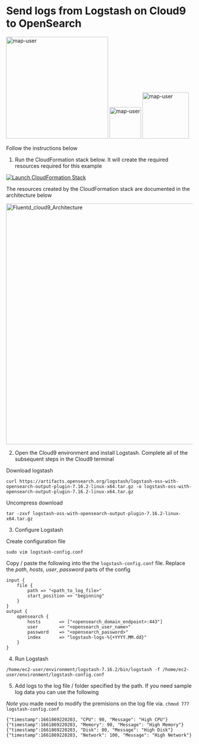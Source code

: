 # Send logs from Logstash on Cloud9 to OpenSearch

<img width="275" alt="map-user" src="https://img.shields.io/badge/cloudformation template deployments-2-blue"> <img width="85" alt="map-user" src="https://img.shields.io/badge/views-089-green"> <img width="125" alt="map-user" src="https://img.shields.io/badge/unique visits-032-green">

Follow the instructions below

1. Run the CloudFormation stack below. It will create the required resources required for this example

[![Launch CloudFormation Stack](https://sharkech-public.s3.amazonaws.com/misc-public/cloudformation-launch-stack.png)](https://console.aws.amazon.com/cloudformation/home#/stacks/new?stackName=logstash-opensearch&templateURL=https://sharkech-public.s3.amazonaws.com/misc-public/logstash_cloud9_s3.yaml)

The resources created by the CloudFormation stack are documented in the architecture below

<img width="650" alt="Fluentd_cloud9_Architecture" src="https://github.com/ev2900/Logstash_Examples/blob/main/Architecture/architecture-logstash_cloud9_s3.png">

</br>

2. Open the Cloud9 environment and install Logstash. Complete all of the subsequent steps in the Cloud9 terminal

Download logstash

```curl https://artifacts.opensearch.org/logstash/logstash-oss-with-opensearch-output-plugin-7.16.2-linux-x64.tar.gz -o logstash-oss-with-opensearch-output-plugin-7.16.2-linux-x64.tar.gz```

Uncompress download

```tar -zxvf logstash-oss-with-opensearch-output-plugin-7.16.2-linux-x64.tar.gz```

3. Configure Logstash

Create configuration file

```sudo vim logstash-config.conf```

Copy / paste the following into the the ```logstash-config.conf``` file. Replace the *path*, *hosts*, *user*, *password* parts of the config

```
input {
    file {
        path => "<path_to_log_file>"
        start_position => "beginning"
    }
}
output {
    opensearch {
        hosts       => ["<opensearch_domain_endpoint>:443"]
        user        => "<opensearch_user_name>"
        password    => "<opensearch_password>"
        index       => "logstash-logs-%{+YYYY.MM.dd}"
    }
}
```
4. Run Logstash

```/home/ec2-user/environment/logstash-7.16.2/bin/logstash -f /home/ec2-user/environment/logstash-config.conf```

5. Add logs to the log file / folder specified by the path. If you need sample log data you can use the following

*Note* you made need to modify the premisions on the log file via. ```chmod 777 logstash-config.conf```

```
{"timestamp":1661869220203, "CPU": 90, "Message": "High CPU"}
{"timestamp":1661869220203, "Memory": 90, "Message": "High Memory"}
{"timestamp":1661869220203, "Disk": 80, "Message": "High Disk"}
{"timestamp":1661869220203, "Network": 100, "Message": "High Network"}
```
